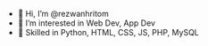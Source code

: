 - 👋 Hi, I’m @rezwanhritom
- 👀 I’m interested in Web Dev, App Dev
- 🧠 Skilled in Python, HTML, CSS, JS, PHP, MySQL
<!---
rezwanhritom37/rezwanhritom37 is a ✨ special ✨ repository because its `README.md` (this file) appears on your GitHub profile.
You can click the Preview link to take a look at your changes.
--->
